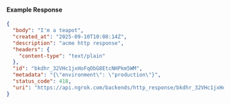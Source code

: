 <!-- Code generated for API Clients. DO NOT EDIT. -->

#### Example Response

```json
{
  "body": "I'm a teapot",
  "created_at": "2025-09-10T10:08:14Z",
  "description": "acme http response",
  "headers": {
    "content-type": "text/plain"
  },
  "id": "bkdhr_32VHc1jxHoFqObG8EtcNHPkm5WM",
  "metadata": "{\"environment\": \"production\"}",
  "status_code": 418,
  "uri": "https://api.ngrok.com/backends/http_response/bkdhr_32VHc1jxHoFqObG8EtcNHPkm5WM"
}
```
